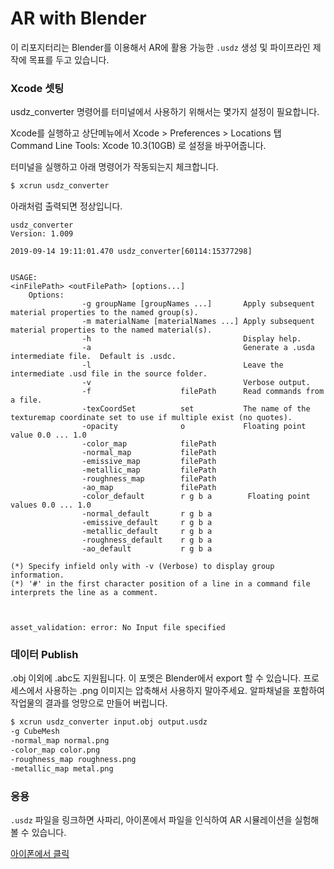 # AR with Blender

이 리포지터리는 Blender를 이용해서 AR에 활용 가능한 `.usdz` 생성 및 파이프라인 제작에 목표를 두고 있습니다.

### Xcode 셋팅
usdz_converter 명령어를 터미널에서 사용하기 위해서는 몇가지 설정이 필요합니다.

Xcode를 실행하고 상단메뉴에서 Xcode > Preferences > Locations 탭
Command Line Tools: Xcode 10.3(10GB) 로 설정을 바꾸어줍니다.

터미널을 실행하고 아래 명령어가 작동되는지 체크합니다.
```bash
$ xcrun usdz_converter
```

아래처럼 출력되면 정상입니다.
```
usdz_converter
Version: 1.009

2019-09-14 19:11:01.470 usdz_converter[60114:15377298]


USAGE:
<inFilePath> <outFilePath> [options...]
	Options:
                -g groupName [groupNames ...]       Apply subsequent material properties to the named group(s).
                -m materialName [materialNames ...] Apply subsequent material properties to the named material(s).
                -h                                  Display help.
                -a                                  Generate a .usda intermediate file.  Default is .usdc.
                -l                                  Leave the intermediate .usd file in the source folder.
                -v                                  Verbose output.
                -f                    filePath      Read commands from a file.
                -texCoordSet          set           The name of the texturemap coordinate set to use if multiple exist (no quotes).
                -opacity              o             Floating point value 0.0 ... 1.0
                -color_map            filePath
                -normal_map           filePath
                -emissive_map         filePath
                -metallic_map         filePath
                -roughness_map        filePath
                -ao_map               filePath
                -color_default        r g b a        Floating point values 0.0 ... 1.0
                -normal_default       r g b a
                -emissive_default     r g b a
                -metallic_default     r g b a
                -roughness_default    r g b a
                -ao_default           r g b a

(*) Specify infield only with -v (Verbose) to display group information.
(*) '#' in the first character position of a line in a command file interprets the line as a comment.



asset_validation: error: No Input file specified
```

### 데이터 Publish
.obj 이외에 .abc도 지원됩니다. 이 포멧은 Blender에서 export 할 수 있습니다.
프로세스에서 사용하는 .png 이미지는 압축해서 사용하지 말아주세요. 알파채널을 포함하여 작업물의 결과를 엉망으로 만들어 버립니다.

```bash
$ xcrun usdz_converter input.obj output.usdz
-g CubeMesh
-normal_map normal.png
-color_map color.png
-roughness_map roughness.png
-metallic_map metal.png
```

### 응용
`.usdz` 파일을 링크하면 사파리, 아이폰에서 파일을 인식하여 AR 시뮬레이션을 실험해 볼 수 있습니다.

[아이폰에서 클릭](https://www.apple.com/105/media/us/iphone-11-pro/2019/3bd902e4-0752-4ac1-95f8-6225c32aec6d/ar/iphone-11-pro.usdz)
